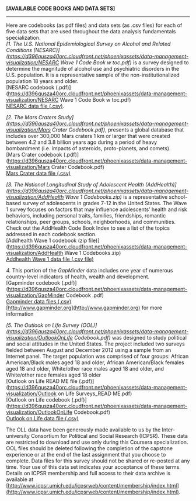 **[AVAILABLE CODE BOOKS AND DATA SETS]**

***

Here are codebooks (as pdf files) and data sets (as .csv files) for each of five data sets that are used  throughout the data analysis fundamentals specialization.  
*[1. The U.S. National Epidemiological Survey on Alcohol and Related Conditions (NESARC)](https://d396qusza40orc.cloudfront.net/phoenixassets/data-management-visualization/NESARC Wave 1 Code Book w toc.pdf)* is a survey designed to determine the magnitude of alcohol use and psychiatric disorders in the U.S. population. It is a representative sample of the non-institutionalized population 18 years and older.  
[NESARC codebook (.pdf)](https://d396qusza40orc.cloudfront.net/phoenixassets/data-management-visualization/NESARC Wave 1 Code Book w toc.pdf)  
[NESARC data file (.csv)](https://d396qusza40orc.cloudfront.net/phoenixassets/data-management-visualization/nesarc_pds.csv).  

*[2. The Mars Craters Study](https://d396qusza40orc.cloudfront.net/phoenixassets/data-management-visualization/Mars Crater Codebook.pdf)*, presents a global database that includes over 300,000 Mars craters 1 km or larger that were created between 4.2 and 3.8 billion years ago during a period of heavy bombardment (i.e. impacts of asteroids, proto-planets, and comets).  
[Mars Crater codebook (.pdf)](https://d396qusza40orc.cloudfront.net/phoenixassets/data-management-visualization/Mars Crater Codebook.pdf)  
[Mars Crater data file (.csv)](https://d396qusza40orc.cloudfront.net/phoenixassets/data-management-visualization/marscrater_pds.csv)  
  
*[3. The National Longitudinal Study of Adolescent Health (AddHealth)](https://d396qusza40orc.cloudfront.net/phoenixassets/data-management-visualization/AddHealth Wave 1 Codebooks.zip)* is a representative school-based survey of adolescents in grades 7-12 in the United States. The Wave 1 survey focuses on factors that may influence adolescents’ health and risk behaviors, including personal traits, families, friendships, romantic relationships, peer groups, schools, neighborhoods, and communities. Check out the AddHealth Code Book Index to see a list of the topics addressed in each codebook section.  
[Addhealth Wave 1 codebook (zip file)](https://d396qusza40orc.cloudfront.net/phoenixassets/data-management-visualization/AddHealth Wave 1 Codebooks.zip)  
[Addhealth Wave 1 data file (.csv file)](https://d396qusza40orc.cloudfront.net/phoenixassets/data-management-visualization/addhealth_pds.csv)  

*4.* This portion of the *GapMinder* data includes one year of numerous country-level indicators of health, wealth and development.  
[Gapminder codebook (.pdf)](https://d396qusza40orc.cloudfront.net/phoenixassets/data-management-visualization/GapMinder Codebook .pdf)  
[Gapminder data files (.csv)](https://d396qusza40orc.cloudfront.net/phoenixassets/data-management-visualization/gapminder.csv)  
[http://www.gapminder.org](http://www.gapminder.org) for more information  

*[5. The Outlook on Life Survey (OOL)](https://d396qusza40orc.cloudfront.net/phoenixassets/data-management-visualization/OutlookOnLife Codebook.pdf)* was designed to study political and social attitudes in the United States. The project included two surveys fielded between August and December 2012 using a sample from an Internet panel. The target population was comprised of four groups: African American/Black males aged 18 and older, African American/Black females aged 18 and older, White/other race males aged 18 and older, and White/other race females aged 18 older  
[Outlook on Life READ ME file (.pdf)](https://d396qusza40orc.cloudfront.net/phoenixassets/data-management-visualization/Outlook on Life Surveys_READ ME.pdf)  
[Outlook on Life codebook (.pdf)](https://d396qusza40orc.cloudfront.net/phoenixassets/data-management-visualization/OutlookOnLife Codebook.pdf)  
[Outlook on Life data file (.csv)](https://d396qusza40orc.cloudfront.net/phoenixassets/data-management-visualization/ool_pds.csv)  

The OLL data have been generously made available to us by the Inter-university Consortium for Political and Social Research (ICPSR). These data are restricted to download and use only during this Coursera specialization. OOL files should be deleted following the completion of the capstone experience or at the end of the last assignment that you choose to complete. Data files for this survey should not be shared or re-posted at any time. Your use of this data set indicates your acceptance of these terms. Details on ICPSR membership and full access to their data archive is available at [http://www.icpsr.umich.edu/icpsrweb/content/membership/index.html](http://www.icpsr.umich.edu/icpsrweb/content/membership/index.html).